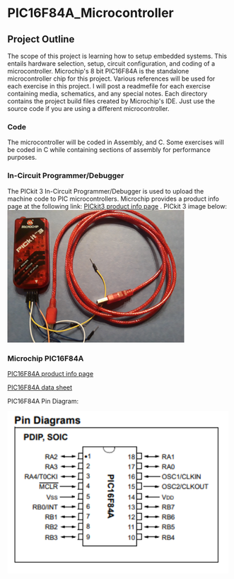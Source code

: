 # PIC16F84A_Microcontroller

## Project Outline

 The scope of this project is learning how to setup embedded systems.  This entails hardware selection, setup, 
 circuit configuration, and coding of a microcontroller.  Microchip's 8 bit PIC16F84A is the standalone microcontroller 
 chip for this project.  Various references will be used for each exercise in this project.  I will post a readmefile 
 for each exercise containing media, schematics, and any special notes.  Each directory contains the project build files 
 created by Microchip's IDE.  Just use the source code if you are using a different microcontroller.
 
### Code

 The microcontroller will be coded in Assembly, and C. Some exercises will be coded in C while containing sections of 
 assembly for performance purposes.
 
### In-Circuit Programmer/Debugger
 The PICkit 3 In-Circuit Programmer/Debugger is used to upload the machine code to PIC microcontrollers.  Microchip provides a 
 product info page at the following link: [PICkit3 product info page](http://www.microchip.com/Developmenttools/ProductDetails.aspx?PartNO=PG164130) .
 PICkit 3 image below: <img src="Images/PICkit3.jpg" width="400">
 
### Microchip PIC16F84A
 [PIC16F84A product info page](http://www.microchip.com/wwwproducts/en/pic16f84a)
 
 [PIC16F84A data sheet](http://ww1.microchip.com/downloads/en/DeviceDoc/35007C.pdf) 
 
 PIC16F84A Pin Diagram:
 
 <img src="Images/PIC16F84A_PinDiagram.PNG" width="500">
 
